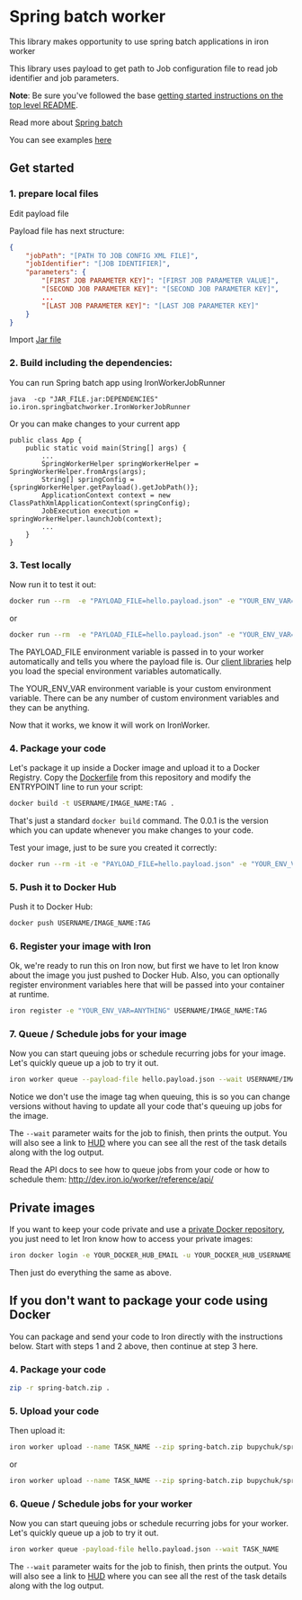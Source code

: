 # Spring batch worker

This library makes opportunity to use spring batch applications in iron worker

This library uses payload to get path to Job configuration file to read job identifier and job parameters.

**Note**: Be sure you've followed the base [getting started instructions on the top level README](https://github.com/iron-io/dockerworker).

Read more about [Spring batch](http://docs.spring.io/spring-batch/trunk/reference/html/index.html)

You can see examples [here](https://github.com/BupycHuk/iron_worker_spring_batch_example)

## Get started

### 1. prepare local files

Edit payload file

Payload file has next structure:
```json
{
    "jobPath": "[PATH TO JOB CONFIG XML FILE]",
    "jobIdentifier": "[JOB IDENTIFIER]",
    "parameters": {
        "[FIRST JOB PARAMETER KEY]": "[FIRST JOB PARAMETER VALUE]",
        "[SECOND JOB PARAMETER KEY]": "[SECOND JOB PARAMETER KEY]",
        ...
        "[LAST JOB PARAMETER KEY]": "[LAST JOB PARAMETER KEY]"
    }
}
```

Import [Jar file](https://github.com/BupycHuk/iron_worker_spring_batch/releases)

### 2. Build including the dependencies:

You can run Spring batch app using IronWorkerJobRunner
```
java  -cp "JAR_FILE.jar:DEPENDENCIES" io.iron.springbatchworker.IronWorkerJobRunner
```

Or you can make changes to your current app

```
public class App {
	public static void main(String[] args) {
		...
		SpringWorkerHelper springWorkerHelper = SpringWorkerHelper.fromArgs(args);
        String[] springConfig = {springWorkerHelper.getPayload().getJobPath()};
        ApplicationContext context = new ClassPathXmlApplicationContext(springConfig);
        JobExecution execution = springWorkerHelper.launchJob(context);
        ...
	}
}

```

### 3. Test locally

Now run it to test it out:

```sh
docker run --rm  -e "PAYLOAD_FILE=hello.payload.json" -e "YOUR_ENV_VAR=ANYTHING" -v "$PWD":/worker -w /worker bupychuk/spring-batch java  -cp "JAR_FILE.jar:DEPENDENCY_FILES" io.iron.springbatchworker.IronWorkerJobRunner
```

or

```sh
docker run --rm  -e "PAYLOAD_FILE=hello.payload.json" -e "YOUR_ENV_VAR=ANYTHING" -v "$PWD":/worker -w /worker bupychuk/spring-batch java  -jar "JAR_FILE.jar"
```


The PAYLOAD_FILE environment variable is passed in to your worker automatically and tells you
where the payload file is. Our [client libraries](http://dev.iron.io/worker/libraries/) help you load the special environment variables automatically.

The YOUR_ENV_VAR environment variable is your custom environment variable. There can
be any number of custom environment variables and they can be anything.

Now that it works, we know it will work on IronWorker.

### 4. Package your code

Let's package it up inside a Docker image and upload it to a Docker Registry. Copy the [Dockerfile](https://github.com/BupycHuk/iron_worker_spring_batch_example/blob/master/GithubRepositoryReader/Dockerfile) from this repository
and modify the ENTRYPOINT line to run your script:

```sh
docker build -t USERNAME/IMAGE_NAME:TAG .
```

That's just a standard `docker build` command. The 0.0.1 is the version which you can update
whenever you make changes to your code.

Test your image, just to be sure you created it correctly:

```sh
docker run --rm -it -e "PAYLOAD_FILE=hello.payload.json" -e "YOUR_ENV_VAR=ANYTHING" USERNAME/IMAGE_NAME:TAG
```

### 5. Push it to Docker Hub

Push it to Docker Hub:

```sh
docker push USERNAME/IMAGE_NAME:TAG
```

### 6. Register your image with Iron

Ok, we're ready to run this on Iron now, but first we have to let Iron know about the
image you just pushed to Docker Hub. Also, you can optionally register environment variables here that will be passed into your container at runtime.

```sh
iron register -e "YOUR_ENV_VAR=ANYTHING" USERNAME/IMAGE_NAME:TAG
```

### 7. Queue / Schedule jobs for your image

Now you can start queuing jobs or schedule recurring jobs for your image. Let's quickly
queue up a job to try it out.

```sh
iron worker queue --payload-file hello.payload.json --wait USERNAME/IMAGE_NAME:TAG
```

Notice we don't use the image tag when queuing, this is so you can change versions
without having to update all your code that's queuing up jobs for the image.

The `--wait` parameter waits for the job to finish, then prints the output.
You will also see a link to [HUD](http://hud.iron.io) where you can see all the rest of the task details along with the log output.

Read the API docs to see how to queue jobs from your code or how to schedule them:
http://dev.iron.io/worker/reference/api/

## Private images

If you want to keep your code private and use a [private Docker repository](https://docs.docker.com/docker-hub/repos/#private-repositories), you just need
to let Iron know how to access your private images:

```sh
iron docker login -e YOUR_DOCKER_HUB_EMAIL -u YOUR_DOCKER_HUB_USERNAME -p YOUR_DOCKER_HUB_PASSWORD
```

Then just do everything the same as above.

## If you don't want to package your code using Docker

You can package and send your code to Iron directly with the instructions below.
Start with steps 1 and 2 above, then continue at step 3 here.

### 4. Package your code

```sh
zip -r spring-batch.zip .
```

### 5. Upload your code

Then upload it:

```sh
iron worker upload --name TASK_NAME --zip spring-batch.zip bupychuk/spring-batch java -cp "JAR_FILE.jar:DEPENDENCY_FILES" io.iron.springbatchworker.IronWorkerJobRunner
```

or

```sh
iron worker upload --name TASK_NAME --zip spring-batch.zip bupychuk/spring-batch java -jar "JAR_FILE.jar"
```

### 6. Queue / Schedule jobs for your worker

Now you can start queuing jobs or schedule recurring jobs for your worker. Let's quickly
queue up a job to try it out.

```sh
iron worker queue -payload-file hello.payload.json --wait TASK_NAME
```

The `--wait` parameter waits for the job to finish, then prints the output.
You will also see a link to [HUD](http://hud.iron.io) where you can see all the rest of the task details along with the log output.

